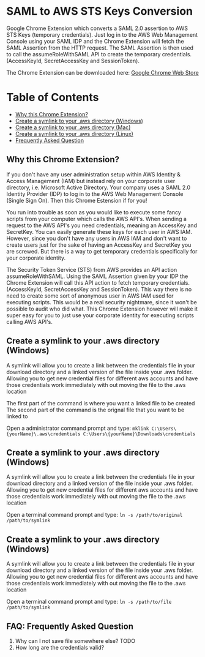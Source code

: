 # SAML to AWS STS Keys Conversion
Google Chrome Extension which converts a SAML 2.0 assertion to AWS STS Keys (temporary credentials). Just log in to the AWS Web Management Console using your SAML IDP and the Chrome Extension will fetch the SAML Assertion from the HTTP request. The SAML Assertion is then used to call the assumeRoleWithSAML API to create the temporary credentials. (AccessKeyId, SecretAccessKey and SessionToken).

The Chrome Extension can be downloaded here:
[Google Chrome Web Store](https://chrome.google.com/webstore/detail/ekniobabpcnfjgfbphhcolcinmnbehde/)

# Table of Contents
* [Why this Chrome Extension?](#why)
* [Create a symlink to your .aws directory (Windows)](#symlink_win)
* [Create a symlink to your .aws directory (Mac)](#symlink_mac)
* [Create a symlink to your .aws directory (Linux)](#symlink_linux)
* [Frequently Asked Question](#faq)

## <a name="why"></a>Why this Chrome Extension?
If you don't have any user administration setup within AWS Identity & Access Management (IAM) but instead rely on your corporate user directory, i.e. Microsoft Active Directory. Your company uses a SAML 2.0 Identity Provider (IDP) to log in to the AWS Web Management Console (Single Sign On). Then this Chrome Estension if for you!

You run into trouble as soon as you would like to execute some fancy scripts from your computer which calls the AWS API's. When sending a request to the AWS API's you need credentials, meaning an AccessKey and SecretKey. You can easily generate these keys for each user in AWS IAM. However, since you don't have any users in AWS IAM and don't want to create users just for the sake of having an AccessKey and SecretKey you are screwed. But there is a way to get temporary credentials specifically for your corporate identity.

The Security Token Service (STS) from AWS provides an API action assumeRoleWithSAML. Using the SAML Assertion given by your IDP the Chrome Extension will call this API action to fetch temporary credentials. (AccessKeyId, SecretAccessKey and SessionToken). This way there is no need to create some sort of anonymous user in AWS IAM used for executing scripts. This would be a real security nightmare, since it won't be possible to audit who did what. This Chrome Extension however will make it super easy for you to just use your corporate identity for executing scripts calling AWS API's.

## <a name="symlink_win"></a>Create a symlink to your .aws directory (Windows)
A symlink will allow you to create a link between the credentials file in your download directory and a linked version of the file inside your .aws folder.
Allowing you to get new credential files for different aws accounts and have those credentials work immediately with out moving the file to the .aws location

The first part of the command is where you want a linked file to be created
The second part of the command is the orignal file that you want to be linked to

Open a administrator command prompt and type:
`mklink C:\Users\{yourName}\.aws\credentials C:\Users\{yourName}\Downloads\credentials`

## <a name="symlink_mac"></a>Create a symlink to your .aws directory (Windows)
A symlink will allow you to create a link between the credentials file in your download directory and a linked version of the file inside your .aws folder.
Allowing you to get new credential files for different aws accounts and have those credentials work immediately with out moving the file to the .aws location

Open a terminal command prompt and type:
`ln -s /path/to/original /path/to/symlink`

## <a name="symlink_linux"></a>Create a symlink to your .aws directory (Windows)
A symlink will allow you to create a link between the credentials file in your download directory and a linked version of the file inside your .aws folder.
Allowing you to get new credential files for different aws accounts and have those credentials work immediately with out moving the file to the .aws location

Open a terminal command prompt and type:
`ln -s /path/to/file /path/to/symlink`

## <a name="faq"></a>FAQ: Frequently Asked Question
1. Why can I not save file somewhere else?
TODO
2. How long are the credentials valid?
